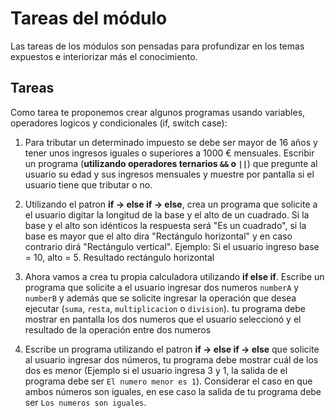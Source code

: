 # Tareas del módulo

Las tareas de los módulos son pensadas para profundizar en los temas expuestos e interiorizar más el conocimiento. 

## Tareas

Como tarea te proponemos crear algunos programas usando variables, operadores logicos y condicionales (if, switch case):

1. Para tributar un determinado impuesto se debe ser mayor de 16 años y tener unos ingresos iguales o superiores a 1000 € mensuales. Escribir un programa (**utilizando operadores ternarios `&&` o `||`**) que pregunte al usuario su edad y sus ingresos mensuales y muestre por pantalla si el usuario tiene que tributar o no.

2. Utilizando el patron **if -> else if -> else**, crea un programa que solicite a el usuario digitar la longitud de la base y el alto de un cuadrado. Si la base y el alto son idénticos la respuesta será "Es un cuadrado", si la base es mayor que el alto dira "Rectángulo horizontal" y en caso contrario dirá "Rectángulo vertical". Ejemplo: Si el usuario ingreso base = 10, alto = 5. Resultado rectángulo horizontal


3. Ahora vamos a crea tu propia calculadora utilizando **if else if**. Escribe un programa que solicite a el usuario ingresar dos numeros `numberA` y `numberB` y además que se solicite ingresar la operación que desea ejecutar (`suma`, `resta`, `multiplicacion` o `division`). tu programa debe mostrar en pantalla los dos numeros que el usuario seleccionó y el resultado de la operación entre dos numeros

4. Escribe un programa utilizando el patron **if -> else if -> else** que solicite al usuario ingresar dos números, tu programa debe mostrar cuál de los dos es menor (Ejemplo si el usuario ingresa 3 y 1, la salida de el programa debe ser `El numero menor es 1`). Considerar el caso en que ambos números son iguales, en ese caso la salida de tu programa debe ser `Los numeros son iguales`.
